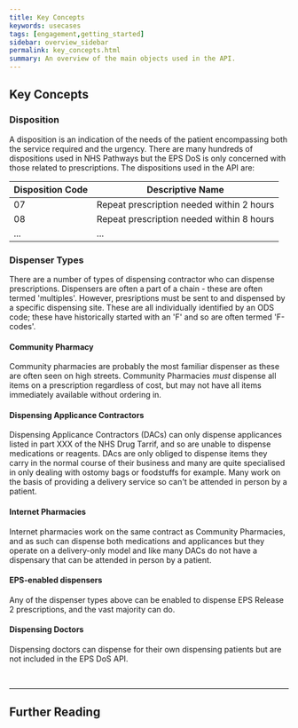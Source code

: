 ```yaml
---
title: Key Concepts
keywords: usecases
tags: [engagement,getting_started]
sidebar: overview_sidebar
permalink: key_concepts.html
summary: An overview of the main objects used in the API.
---
```


## Key Concepts ##

### Disposition ###
A disposition is an indication of the needs of the patient encompassing both the service required and the urgency. There are many hundreds of dispositions used in NHS Pathways but the EPS DoS is only concerned with those related to prescriptions. The dispositions used in the API are:

| Disposition Code   | Descriptive Name                             |
|--------------------|----------------------------------------------|
| 07                 | Repeat prescription needed within 2 hours    |
| 08                 | Repeat prescription needed within 8 hours    |
| ...                | ...                                          |

### Dispenser Types ###

There are a number of types of dispensing contractor who can dispense prescriptions. Dispensers are often a part of a chain - these are often termed 'multiples'. However, presriptions must be sent to and dispensed by a specific dispensing site. These are all individually identified by an ODS code; these have historically started with an 'F' and so are often termed 'F-codes'.

#### Community Pharmacy ####
Community pharmacies are probably the most familiar dispenser as these are often seen on high streets. Community Pharmacies _must_ dispense all items on a prescription regardless of cost, but may not have all items immediately available without ordering in.

#### Dispensing Applicance Contractors ####
Dispensing Applicance Contractors (DACs) can only dispense applicances listed in part XXX of the NHS Drug Tarrif, and so are unable to dispense medications or reagents. DAcs are only obliged to dispense items they carry in the normal course of their business and many are quite specialised in only dealing with ostomy bags or foodstuffs for example. Many work on the basis of providing a delivery service so can't be attended in person by a patient. 

#### Internet Pharmacies ####
Internet pharmacies work on the same contract as Community Pharmacies, and as such can dispense both medications and applicances but they operate on a delivery-only model and like many DACs do not have a dispensary that can be attended in person by a patient. 

#### EPS-enabled dispensers ####

Any of the dispenser types above can be enabled to dispense EPS Release 2 prescriptions, and the vast majority can do. 

#### Dispensing Doctors ####

Dispensing doctors can dispense for their own dispensing patients but are not included in the EPS DoS API.

<br>
<hr>

## Further Reading ##

